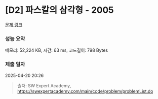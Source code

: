 # [D2] 파스칼의 삼각형 - 2005 

[문제 링크](https://swexpertacademy.com/main/code/problem/problemDetail.do?contestProbId=AV5P0-h6Ak4DFAUq) 

### 성능 요약

메모리: 52,224 KB, 시간: 63 ms, 코드길이: 798 Bytes

### 제출 일자

2025-04-20 20:26



> 출처: SW Expert Academy, https://swexpertacademy.com/main/code/problem/problemList.do